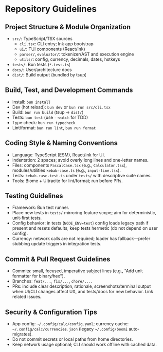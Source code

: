 # Repository Guidelines

## Project Structure & Module Organization
- `src/`: TypeScript/TSX sources
  - `cli.tsx`: CLI entry; Ink app bootstrap
  - `ui/`: TUI components (React/Ink)
  - `parser/`, `evaluator/`: tokenizer/AST and execution engine
  - `utils/`: config, currency, decimals, dates, hotkeys
- `tests/`: Bun tests (`*.test.ts`)
- `docs/`: User/architecture docs
- `dist/`: Build output (bundled by tsup)

## Build, Test, and Development Commands
- Install: `bun install`
- Dev (hot reload): `bun dev` or `bun run src/cli.tsx`
- Build: `bun run build` (tsup → `dist/`)
- Tests: `bun test` (use `--watch` for TDD)
- Type check: `bun run typecheck`
- Lint/format: `bun run lint`, `bun run format`

## Coding Style & Naming Conventions
- Language: TypeScript (ESM), React/Ink for UI.
- Indentation: 2 spaces; avoid overly long lines and one-letter names.
- Files: components `PascalCase.tsx` (e.g., `Calculator.tsx`), modules/utilities `kebab-case.ts` (e.g., `input-line.tsx`).
- Tests: `kebab-case.test.ts` under `tests/` with descriptive suite names.
- Tools: Biome + Ultracite for lint/format; run before PRs.

## Testing Guidelines
- Framework: Bun test runner.
- Place new tests in `tests/` mirroring feature scope; aim for deterministic, unit-first tests.
- Config behavior: in tests (`NODE_ENV=test`) config loads legacy path if present and resets defaults; keep tests hermetic (do not depend on user config).
- Currency: network calls are not required; loader has fallback—prefer stubbing update triggers in integration tests.

## Commit & Pull Request Guidelines
- Commits: small, focused, imperative subject lines (e.g., "Add unit formatter for binary/hex").
- Branches: `feat/...`, `fix/...`, `chore/...`.
- PRs: include clear description, rationale, screenshots/terminal output when UI/CLI changes affect UX, and tests/docs for new behavior. Link related issues.

## Security & Configuration Tips
- App config: `~/.config/calc/config.yaml`; currency cache: `~/.config/calc/currencies.json` (legacy `~/.config/boomi` auto-migrates).
- Do not commit secrets or local paths from home directories.
- Keep network usage optional; CLI should work offline with cached data.

